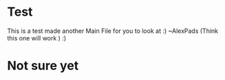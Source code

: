 # Test
This is a test
made another Main File for you to look at :) ~AlexPads (Think this one will work ) :)
# Not sure yet
